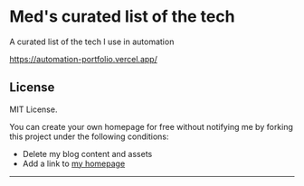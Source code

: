 # Med's curated list of the tech

A curated list of the tech I use in automation

https://automation-portfolio.vercel.app/

## License

MIT License.

You can create your own homepage for free without notifying me by forking this project under the following conditions:

- Delete my blog content and assets
- Add a link to [my homepage](https://automation-portfolio.vercel.app/)

---
